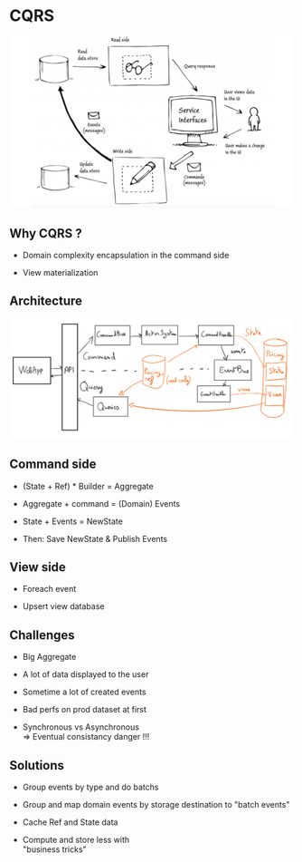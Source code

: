 # CQRS


![cqrs](/slides/rex-akka-cqrs/img/cqrs.png)


## Why CQRS ?

- Domain complexity encapsulation in the command side

- View materialization


## Architecture

![cqrs architecture](/slides/rex-akka-cqrs/img/cqrs-architecture.png)


## Command side

- (State + Ref) * Builder = Aggregate <!-- .element: class="fragment" data-fragment-index="1" -->

- Aggregate + command = (Domain) Events <!-- .element: class="fragment" data-fragment-index="2" -->

- State + Events = NewState <!-- .element: class="fragment" data-fragment-index="3" -->

- Then: Save NewState & Publish Events <!-- .element: class="fragment" data-fragment-index="4" -->


## View side

- Foreach event

- Upsert view database


## Challenges

- Big Aggregate <!-- .element: class="fragment" data-fragment-index="1" -->

- A lot of data displayed to the user <!-- .element: class="fragment" data-fragment-index="2" -->

- Sometime a lot of created events <!-- .element: class="fragment" data-fragment-index="3" -->

- Bad perfs on prod dataset at first <!-- .element: class="fragment" data-fragment-index="4" -->

- Synchronous vs Asynchronous <!-- .element: class="fragment" data-fragment-index="5" -->
<br/> => Eventual consistancy danger !!!


## Solutions

- Group events by type and do batchs <!-- .element: class="fragment" data-fragment-index="1" -->

- Group and map domain events by storage destination to "batch events"  <!-- .element: class="fragment" data-fragment-index="2" -->

- Cache Ref and State data <!-- .element: class="fragment" data-fragment-index="3" -->

- Compute and store less with <br/>"business tricks" <!-- .element: class="fragment" data-fragment-index="4" -->